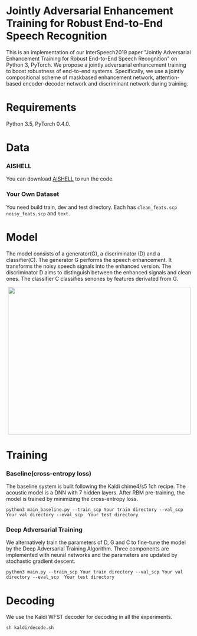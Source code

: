 # Jointly Adversarial Enhancement Training for Robust End-to-End Speech Recognition

This is an implementation of our InterSpeech2019 paper "Jointly Adversarial Enhancement Training for Robust End-to-End Speech Recognition" on Python 3, PyTorch. We propose a jointly adversarial enhancement training to boost robustness of end-to-end systems. Specifically, we use a jointly compositional scheme of maskbased enhancement network, attention-based encoder-decoder network and discriminant network during training. 

# Requirements
Python 3.5, PyTorch 0.4.0.

# Data
### AISHELL
You can download [AISHELL](http://www.aishelltech.com/kysjcp) to run the code.

### Your Own Dataset
You need build train, dev and test directory. Each has ```clean_feats.scp``` ```noisy_feats.scp``` and ```text```. 

# Model

The model consists of a generator(G), a discriminator (D) and a classifier(C). The generator G performs the speech enhancement. It transforms the noisy speech signals into the enhanced version. The discriminator D aims to distinguish between the enhanced signals and clean ones. The classifier C classifies senones by features derivated from G. 

<div align="center">
<img src="https://github.com/bliunlpr/Robust_e2e_gan/blob/master/fig/framework.Jpeg"  height="400" width="495">
</div>

# Training

### Baseline(cross-entropy loss)
The baseline system is bulit following the Kaldi chime4/s5 1ch recipe. The acoustic model is a DNN with 7 hidden layers. 
After RBM pre-training, the model is trained by minimizing the cross-entropy loss.

```
python3 main_baseline.py --train_scp Your train directory --val_scp Your val directory --eval_scp  Your test directory 

```

### Deep Adversarial Training
We alternatively train the parameters of D, G and C to fine-tune the model by the Deep Adversarial Training Algorithm. 
Three components are implemented with neural networks and the parameters are updated by stochastic gradient descent.

```
python3 main.py --train_scp Your train directory --val_scp Your val directory --eval_scp  Your test directory 
```

# Decoding
We use the Kaldi WFST decoder for decoding in all the experiments.
```
sh kaldi/decode.sh  

```
